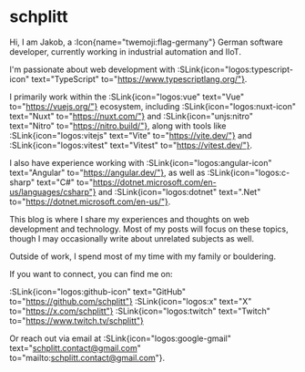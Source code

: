 # schplitt  

Hi, I am Jakob, a :Icon{name="twemoji:flag-germany"} German software developer, currently working in industrial automation and IIoT.  

I'm passionate about web development with :SLink{icon="logos:typescript-icon" text="TypeScript" to="https://www.typescriptlang.org/"}.  

I primarily work within the :SLink{icon="logos:vue" text="Vue" to="https://vuejs.org/"} ecosystem, including :SLink{icon="logos:nuxt-icon" text="Nuxt" to="https://nuxt.com/"} and :SLink{icon="unjs:nitro" text="Nitro" to="https://nitro.build/"}, along with tools like :SLink{icon="logos:vitejs" text="Vite" to="https://vite.dev/"} and :SLink{icon="logos:vitest" text="Vitest" to="https://vitest.dev/"}.  

I also have experience working with :SLink{icon="logos:angular-icon" text="Angular" to="https://angular.dev/"}, as well as :SLink{icon="logos:c-sharp" text="C#" to="https://dotnet.microsoft.com/en-us/languages/csharp"} and :SLink{icon="logos:dotnet" text=".Net" to="https://dotnet.microsoft.com/en-us/"}.  

This blog is where I share my experiences and thoughts on web development and technology. Most of my posts will focus on these topics, though I may occasionally write about unrelated subjects as well.  

Outside of work, I spend most of my time with my family or bouldering.  

If you want to connect, you can find me on:  

:SLink{icon="logos:github-icon" text="GitHub" to="https://github.com/schplitt"} :SLink{icon="logos:x" text="X" to="https://x.com/schplitt"} :SLink{icon="logos:twitch" text="Twitch" to="https://www.twitch.tv/schplitt"}  

Or reach out via email at :SLink{icon="logos:google-gmail" text="schplitt.contact@gmail.com" to="mailto:schplitt.contact@gmail.com"}.   